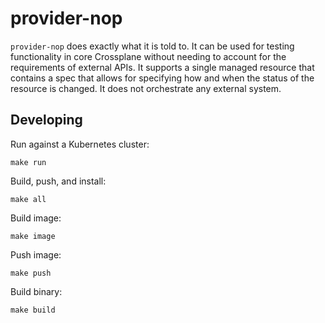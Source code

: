 # provider-nop
`provider-nop` does exactly what it is told to. It can be used for testing
functionality in core Crossplane without needing to account for the requirements
of external APIs. It supports a single managed resource that contains a spec
that allows for specifying how and when the status of the resource is changed.
It does not orchestrate any external system. 

## Developing

Run against a Kubernetes cluster:

```console
make run
```

Build, push, and install:

```console
make all
```

Build image:

```console
make image
```

Push image:

```console
make push
```

Build binary:

```console
make build
```